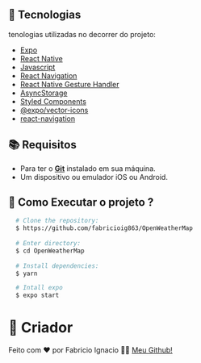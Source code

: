 

## :hammer: Tecnologias

tenologias utilizadas no decorrer do projeto:

- [Expo](https://expo.io/)
- [React Native](https://reactnative.dev/)
- [Javascript](https://www.typescriptlang.org/)
- [React Navigation](https://reactnavigation.org/)
- [React Native Gesture Handler](https://kmagiera.github.io/react-native-gesture-handler/)
- [AsyncStorage](https://docs.expo.dev/versions/latest/sdk/async-storage/)
- [Styled Components](https://styled-components.com/)
- [@expo/vector-icons](https://docs.expo.io/guides/icons/)
- [react-navigation](https://reactnavigation.org/)

## :books: Requisitos 
- Para ter o [**Git**](https://git-scm.com/) instalado em sua máquina.
- Um dispositivo ou emulador iOS ou Android.


## :rocket: Como Executar o projeto ?
``` bash
  # Clone the repository:
  $ https://github.com/fabricioig863/OpenWeatherMap
  
  # Enter directory:
  $ cd OpenWeatherMap
  
  # Install dependencies:
  $ yarn

  # Intall expo
  $ expo start
```


# :thought_balloon: Criador
Feito com ❤️ por Fabricio Ignacio 👋🏻 [Meu Github!](https://github.com/fabricioig863)

